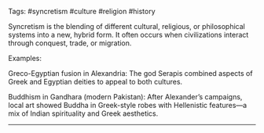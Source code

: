 Tags: #syncretism #culture #religion #history 

Syncretism is the blending of different cultural, religious, or philosophical systems into a new, hybrid form. It often occurs when civilizations interact through conquest, trade, or migration.

Examples:

Greco-Egyptian fusion in Alexandria: The god Serapis combined aspects of Greek and Egyptian deities to appeal to both cultures.

Buddhism in Gandhara (modern Pakistan): After Alexander’s campaigns, local art showed Buddha in Greek-style robes with Hellenistic features—a mix of Indian spirituality and Greek aesthetics.



---
